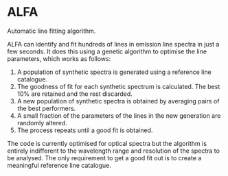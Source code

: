 ALFA
====

Automatic line fitting algorithm.

ALFA can identify and fit hundreds of lines in emission line spectra in just a few seconds.  It does this using a genetic algorithm to optimise the line parameters, which works as follows:

1. A population of synthetic spectra is generated using a reference line catalogue.
2. The goodness of fit for each synthetic spectrum is calculated.  The best 10% are retained and the rest discarded.
3. A new population of synthetic spectra is obtained by averaging pairs of the best performers.
4. A small fraction of the parameters of the lines in the new generation are randomly altered.
5. The process repeats until a good fit is obtained.

The code is currently optimised for optical spectra but the algorithm is entirely indifferent to the wavelength range and resolution of the spectra to be analysed.  The only requirement to get a good fit out is to create a meaningful reference line catalogue.
